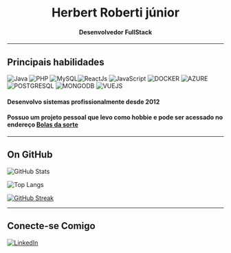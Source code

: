 <h1 align='center'>
 Herbert Roberti júnior </h1>
 <h4 align='center'>
 Desenvolvedor FullStack </h4>
<hr />

## Principais habilidades
![Java](https://img.shields.io/badge/Java-000?style=for-the-badge&logo=java) ![PHP](https://img.shields.io/badge/Php-000?style=for-the-badge&logo=php) ![MySQL](https://img.shields.io/badge/MySQL-000?style=for-the-badge&logo=mysql)![ReactJs](https://img.shields.io/badge/ReactJS-000?style=for-the-badge&logo=react) ![JavaScript](https://img.shields.io/badge/JavaScript-000?style=for-the-badge&logo=javascript) ![DOCKER](https://img.shields.io/badge/DOCKER-000?style=for-the-badge&logo=docker) ![AZURE](https://img.shields.io/badge/AZURE-000?style=for-the-badge&logo=microsoft) ![POSTGRESQL](https://img.shields.io/badge/POSTGRESQL-000?style=for-the-badge&logo=postgresql) ![MONGODB](https://img.shields.io/badge/MONGODB-000?style=for-the-badge&logo=mongodb) ![VUEJS](https://img.shields.io/badge/VUEJS-000?style=for-the-badge&logo=vuejs)


#### Desenvolvo sistemas profissionalmente desde 2012 

#### Possuo um projeto pessoal que levo como hobbie e pode ser acessado no endereço [Bolas da sorte](https://www.bolasdasorte.com.br)

<hr />

## On GitHub
![GitHub Stats](https://github-readme-stats.vercel.app/api?username=Herbert-Junior&theme=transparent&bg_color=2b213a&border_color=FFF&show_icons=true&icon_color=30A3DC&title_color=E94D5F&text_color=FFF)

![Top Langs](https://github-readme-stats-git-masterrstaa-rickstaa.vercel.app/api/top-langs/?username=Herbert-Junior&bg_color=000&border_color=30A3DC&title_color=E94D5F&text_color=FFF)

[![GitHub Streak](https://streak-stats.demolab.com/?user=Herbert-Junior&theme=bear&background=000&border=30A3DC&dates=FFF)](https://git.io/streak-stats)

<hr />



## Conecte-se Comigo
[![LinkedIn](https://img.shields.io/badge/LinkedIn-000?style=for-the-badge&logo=linkedin&logoColor=0E76A8)](https://www.linkedin.com/in/herbert-roberti/) 